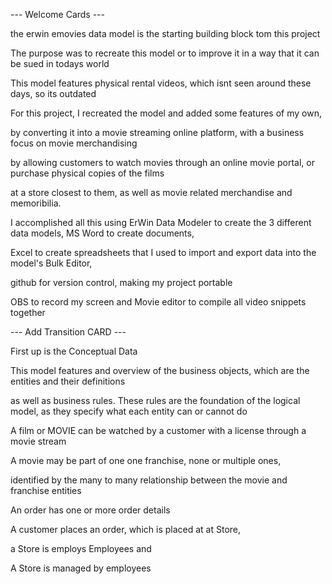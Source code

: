--- Welcome Cards ---

the erwin emovies data model is the starting building block tom this project

The purpose was to recreate this model or to improve it in a way that it can be sued in todays world

This model features physical rental videos, which isnt seen around these days, so its outdated


For this project, I recreated the model and added some features of my own,

by converting it into a movie streaming online platform, with a business focus on movie merchandising

by allowing customers to watch movies through an online movie portal, or purchase physical copies of the films 

at a store closest to them, as well as movie related merchandise and memoribilia.
 

I accomplished all this using ErWin Data Modeler to create the 3 different data models, MS Word to create documents, 

Excel to create spreadsheets that I used to import and export data into the model's Bulk Editor,

github for version control, making my project portable

OBS to record my screen and Movie editor to compile all video snippets together


--- Add Transition CARD ---

First up is the Conceptual Data

This model features and overview of the business objects, which are the entities and their definitions

as well as business rules. These rules are the foundation of the logical model, as they specify what each entity can or cannot do

A film or MOVIE can be watched by a customer with a license through a movie stream

A movie may be part of one one franchise, none or multiple ones, 

identified by the many to many relationship between the movie and franchise entities

An order has one or more order details

A customer places an order, which is placed at at Store,

a Store is employs Employees and

A Store is managed by employees

